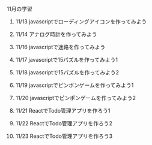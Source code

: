 11月の学習

1. 11/13 javascriptでローディングアイコンを作ってみよう

2. 11/14 アナログ時計を作ってみよう

3. 11/16 javascriptで迷路を作ってみよう

4. 11/17 javascriptで15パズルを作ってみよう1

5. 11/18 javascriptで15パズルを作ってみよう2

6. 11/19 javascriptでピンポンゲームを作ってみよう1

7. 11/20 javascriptでピンポンゲームを作ってみよう2

8. 11/21 ReactでTodo管理アプリを作ろう1

9. 11/22 ReactでTodo管理アプリを作ろう2

10. 11/23 ReactでTodo管理アプリを作ろう3